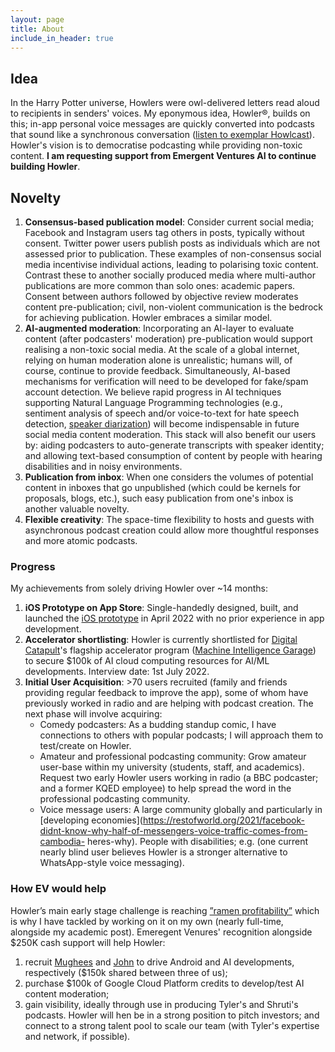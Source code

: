 ```yaml
---
layout: page
title: About
include_in_header: true
---
```

## Idea
In the Harry Potter universe, Howlers were owl-delivered letters read aloud to recipients in senders' voices. My eponymous idea, Howler®, builds on this; in-app personal voice messages are quickly converted into podcasts that sound like a synchronous conversation ([listen to exemplar Howlcast](https://firebasestorage.googleapis.com/v0/b/howler-beta-test.appspot.com/o/howlcasts%2FPFMmCatcLcPHo1XOvfBIjrXDVqI2%2F6D002CC7-1C74-401A-A3AA-A962020DBA23?alt=media&token=e3d8ad8e-b6a7-40bb-8ed0-fd55d9488259)). Howler's vision is to democratise podcasting while providing non-toxic content. **I am requesting support from Emergent Ventures AI to continue building Howler**.

## Novelty
1. **Consensus-based publication model**: Consider current social media; Facebook and Instagram users tag others in posts, typically without consent. Twitter power users publish posts as individuals which are not assessed prior to publication. These examples of non-consensus social media incentivise individual actions, leading to polarising toxic content.
   Contrast these to another socially produced media where multi-author publications are more common than solo ones: academic papers. Consent between authors followed by objective review moderates content pre-publication; civil, non-violent communication is the bedrock for achieving publication. Howler embraces a similar model.
2. **AI-augmented moderation**: Incorporating an AI-layer to evaluate content (after podcasters' moderation) pre-publication would support realising a non-toxic social media. At the scale of a global internet, relying on human moderation alone is unrealistic; humans will, of course, continue to provide feedback. Simultaneously, AI-based mechanisms for verification will need to be developed for fake/spam account detection. We believe rapid progress in AI techniques supporting Natural Language Programming technologies (e.g., sentiment analysis of speech and/or voice-to-text for hate speech detection, [speaker diarization](https://docs.aws.amazon.com/transcribe/latest/dg/diarization.html)) will become indispensable in future social media content moderation. This stack will also benefit our users by: aiding podcasters to auto-generate transcripts with speaker identity; and allowing text-based consumption of content by people with hearing disabilities and in noisy environments.
3. **Publication from inbox**: When one considers the volumes of potential content in inboxes that go unpublished (which could be kernels for proposals, blogs, etc.), such easy publication from one's inbox is another valuable novelty.
4. **Flexible creativity**: The space-time flexibility to hosts and guests with asynchronous podcast creation could allow more thoughtful responses and more atomic podcasts.

### Progress
My achievements from solely driving Howler over ~14 months:
1. __iOS Prototype on App Store__: Single-handedly designed, built, and launched the [iOS prototype](http://apps.apple.com/gb/app/howler/id1591521094) in April 2022 with no prior experience in app development.
2. **Accelerator shortlisting**: Howler is currently shortlisted for [Digital Catapult](https://www.digicatapult.org.uk)'s flagship accelerator program ([Machine Intelligence Garage](https://migarage.digicatapult.org.uk/about-mi-garage/)) to secure $100k of AI cloud computing resources for AI/ML developments. Interview date: 1st July 2022.
3. **Initial User Acquisition**: >70 users recruited (family and friends providing regular feedback to improve the app), some of whom have previously worked in radio and are helping with podcast creation. The next phase will involve acquiring:
	- Comedy podcasters: As a budding standup comic, I have connections to others with popular podcasts; I will approach them to test/create on Howler.
	- Amateur and professional podcasting community: Grow amateur user-base within my university (students, staff, and academics). Request two early Howler users working in radio (a BBC podcaster; and a former KQED employee) to help spread the word in the professional podcasting community.
	- Voice message users: A large community globally and particularly in [developing economies](https://restofworld.org/2021/facebook-didnt-know-why-half-of-messengers-voice-traffic-comes-from-cambodia- heres-why). People with disabilities; e.g. (one current nearly blind user believes Howler is a stronger alternative to WhatsApp-style voice messaging).

### How EV would help
Howler’s main early stage challenge is reaching [”ramen profitability”](http://www.paulgraham.com/ramenprofitable.html) which is why I have tackled by working on it on my own (nearly full-time, alongside my academic post). Emeregent Venures' recognition alongside $250K cash support will help Howler:
1. recruit [Mughees](https://www.linkedin.com/in/mugheesasif) and [John](https://www.linkedin.com/in/johnpeterflynn/) to drive Android and AI developments, respectively ($150k shared between three of us);
2. purchase $100k of Google Cloud Platform credits to develop/test AI content moderation;
3. gain visibility, ideally through use in producing Tyler's and Shruti's podcasts.
Howler will hen be in a strong position to pitch investors; and connect to a strong talent pool to scale our team (with Tyler's expertise and network, if possible).
